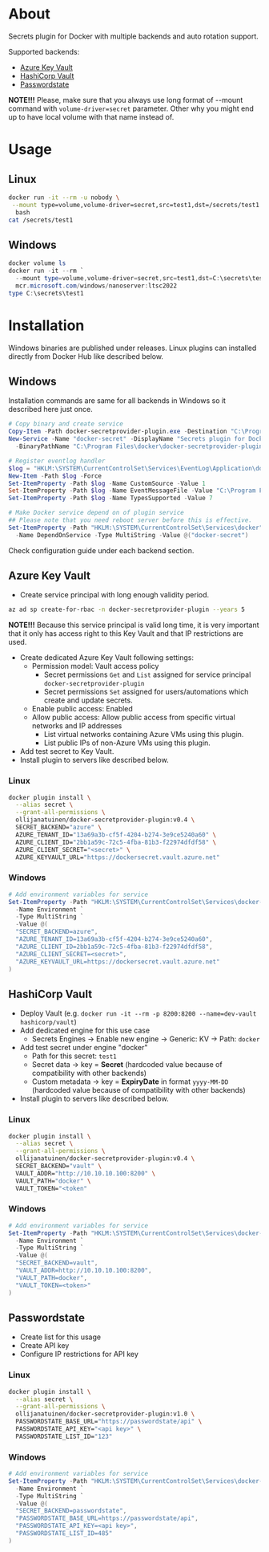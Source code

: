 # About
Secrets plugin for Docker with multiple backends and auto rotation support.

Supported backends:
* [Azure Key Vault](https://azure.microsoft.com/en-us/products/key-vault/)
* [HashiCorp Vault](https://www.hashicorp.com/en/products/vault)
* [Passwordstate](https://www.clickstudios.com.au/passwordstate.aspx)

**NOTE!!!** Please, make sure that you always use long format of --mount command with `volume-driver=secret` parameter.
Other why you might end up to have local volume with that name instead of.

# Usage
## Linux
```bash
docker run -it --rm -u nobody \
 --mount type=volume,volume-driver=secret,src=test1,dst=/secrets/test1 \
  bash
cat /secrets/test1
```

## Windows
```powershell
docker volume ls
docker run -it --rm `
  --mount type=volume,volume-driver=secret,src=test1,dst=C:\secrets\test1 `
  mcr.microsoft.com/windows/nanoserver:ltsc2022
type C:\secrets\test1
```

# Installation
Windows binaries are published under releases. Linux plugins can installed directly from Docker Hub like described below.

## Windows
Installation commands are same for all backends in Windows so it described here just once.
```powershell
# Copy binary and create service
Copy-Item -Path docker-secretprovider-plugin.exe -Destination "C:\Program Files\docker"
New-Service -Name "docker-secret" -DisplayName "Secrets plugin for Docker" `
  -BinaryPathName "C:\Program Files\docker\docker-secretprovider-plugin.exe" -StartupType Automatic

# Register eventlog handler
$log = "HKLM:\SYSTEM\CurrentControlSet\Services\EventLog\Application\docker-secret"
New-Item -Path $log -Force
Set-ItemProperty -Path $log -Name CustomSource -Value 1
Set-ItemProperty -Path $log -Name EventMessageFile -Value "C:\Program Files\docker\docker-secretprovider-plugin.exe"
Set-ItemProperty -Path $log -Name TypesSupported -Value 7

# Make Docker service depend on of plugin service
## Please note that you need reboot server before this is effective.
Set-ItemProperty -Path "HKLM:\SYSTEM\CurrentControlSet\Services\docker" `
  -Name DependOnService -Type MultiString -Value @("docker-secret")
```
Check configuration guide under each backend section.


## Azure Key Vault
* Create service principal with long enough validity period.
```bash
az ad sp create-for-rbac -n docker-secretprovider-plugin --years 5
```
**NOTE!!!** Because this service principal is valid long time, it is very important that it only has access right to this Key Vault and that IP restrictions are used.

* Create dedicated Azure Key Vault following settings:
  * Permission model: Vault access policy
    * Secret permissions `Get` and `List` assigned for service principal `docker-secretprovider-plugin`
    * Secret permissions `Set` assigned for users/automations which create and update secrets.
  * Enable public access: Enabled
  * Allow public access: Allow public access from specific virtual networks and IP addresses
    * List virtual networks containing Azure VMs using this plugin.
    * List public IPs of non-Azure VMs using this plugin.
* Add test secret to Key Vault.
* Install plugin to servers like described below.

### Linux
```bash
docker plugin install \
  --alias secret \
  --grant-all-permissions \
  ollijanatuinen/docker-secretprovider-plugin:v0.4 \
  SECRET_BACKEND="azure" \
  AZURE_TENANT_ID="13a69a3b-cf5f-4204-b274-3e9ce5240a60" \
  AZURE_CLIENT_ID="2bb1a59c-72c5-4fba-81b3-f22974dfdf58" \
  AZURE_CLIENT_SECRET="<secret>" \
  AZURE_KEYVAULT_URL="https://dockersecret.vault.azure.net"
```

### Windows
```powershell
# Add environment variables for service
Set-ItemProperty -Path "HKLM:\SYSTEM\CurrentControlSet\Services\docker-secret" `
  -Name Environment `
  -Type MultiString `
  -Value @(
  "SECRET_BACKEND=azure",
  "AZURE_TENANT_ID=13a69a3b-cf5f-4204-b274-3e9ce5240a60",
  "AZURE_CLIENT_ID=2bb1a59c-72c5-4fba-81b3-f22974dfdf58",
  "AZURE_CLIENT_SECRET=<secret>",
  "AZURE_KEYVAULT_URL=https://dockersecret.vault.azure.net"
)
```

## HashiCorp Vault
* Deploy Vault (e.g. `docker run -it --rm -p 8200:8200 --name=dev-vault hashicorp/vault`)
* Add dedicated engine for this use case
  * Secrets Engines -> Enable new engine -> Generic: KV -> Path: `docker`
* Add test secret under engine "docker"
  * Path for this secret: `test1`
  * Secret data -> key = **Secret** (hardcoded value because of compatibility with other backends)
  * Custom metadata -> key = **ExpiryDate** in format `yyyy-MM-DD` (hardcoded value because of compatibility with other backends)
* Install plugin to servers like described below.

### Linux
```bash
docker plugin install \
  --alias secret \
  --grant-all-permissions \
  ollijanatuinen/docker-secretprovider-plugin:v0.4 \
  SECRET_BACKEND="vault" \
  VAULT_ADDR="http://10.10.10.100:8200" \
  VAULT_PATH="docker" \
  VAULT_TOKEN="<token"
```

### Windows
```powershell
# Add environment variables for service
Set-ItemProperty -Path "HKLM:\SYSTEM\CurrentControlSet\Services\docker-secret" `
  -Name Environment `
  -Type MultiString `
  -Value @(
  "SECRET_BACKEND=vault",
  "VAULT_ADDR=http://10.10.10.100:8200",
  "VAULT_PATH=docker",
  "VAULT_TOKEN=<token>"
)
```


## Passwordstate
* Create list for this usage
* Create API key
* Configure IP restrictions for API key

### Linux
```bash
docker plugin install \
  --alias secret \
  --grant-all-permissions \
  ollijanatuinen/docker-secretprovider-plugin:v1.0 \
  PASSWORDSTATE_BASE_URL="https://passwordstate/api" \
  PASSWORDSTATE_API_KEY="<api key>" \
  PASSWORDSTATE_LIST_ID="123"
```

### Windows
```powershell
# Add environment variables for service
Set-ItemProperty -Path "HKLM:\SYSTEM\CurrentControlSet\Services\docker-secret" `
  -Name Environment `
  -Type MultiString `
  -Value @(
  "SECRET_BACKEND=passwordstate",
  "PASSWORDSTATE_BASE_URL=https://passwordstate/api",
  "PASSWORDSTATE_API_KEY=<api key>",
  "PASSWORDSTATE_LIST_ID=485"
)
```

